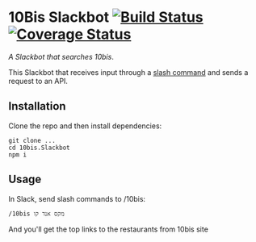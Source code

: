# 10Bis Slackbot [![Build Status](https://secure.travis-ci.org/GuyKh/10bis.Slackbot.svg?branch=master)](https://travis-ci.org/GuyKh/10bis.Slackbot) [![Coverage Status](https://coveralls.io/repos/github/GuyKh/10bis.Slackbot/badge.svg?branch=master)](https://coveralls.io/github/GuyKh/10bis.Slackbot?branch=master)

_A Slackbot that searches 10bis_.

This Slackbot that receives input through a [slash command](https://api.slack.com/slash-commands) and sends a request to an API.

## Installation

Clone the repo and then install dependencies:

    git clone ...
    cd 10bis.Slackbot
    npm i

## Usage

In Slack, send slash commands to /10bis:

    /10bis מקס אנד קו

And you'll get the top links to the restaurants from 10bis site